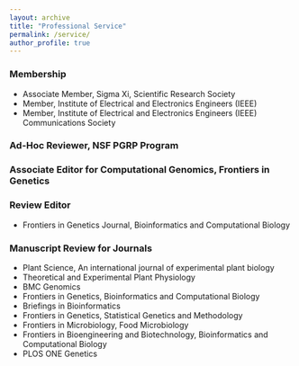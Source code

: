 ```yaml
---
layout: archive
title: "Professional Service"
permalink: /service/
author_profile: true
---
```


### Membership

* Associate Member, Sigma Xi, Scientific Research Society 
* Member, Institute of Electrical and Electronics Engineers (IEEE) 
* Member, Institute of Electrical and Electronics Engineers (IEEE) Communications Society 

### Ad-Hoc Reviewer, NSF PGRP Program
### Associate Editor for Computational Genomics, Frontiers in Genetics
### Review Editor

* Frontiers in Genetics Journal, Bioinformatics and Computational Biology 

### Manuscript Review for Journals

* Plant Science, An international journal of experimental plant biology
* Theoretical and Experimental Plant Physiology
* BMC Genomics 
* Frontiers in Genetics, Bioinformatics and Computational Biology 
* Briefings in Bioinformatics 
* Frontiers in Genetics, Statistical Genetics and Methodology 
* Frontiers in Microbiology, Food Microbiology 
* Frontiers in Bioengineering and Biotechnology, Bioinformatics and Computational Biology 
* PLOS ONE Genetics 
